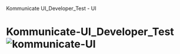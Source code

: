 Kommunicate UI_Developer_Test - UI

# Kommunicate-UI_Developer_Test![kommunicate-UI](https://user-images.githubusercontent.com/81129276/181743748-efb61742-90a0-4fb5-9189-f1954937535f.png)
